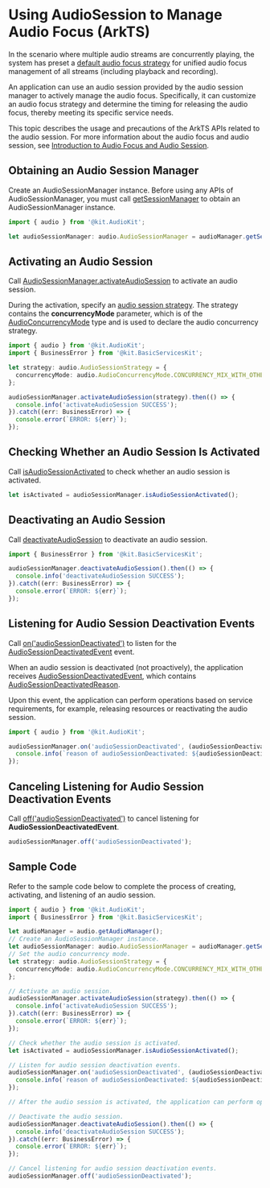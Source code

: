 # Using AudioSession to Manage Audio Focus (ArkTS)

In the scenario where multiple audio streams are concurrently playing, the system has preset a [default audio focus strategy](audio-playback-concurrency.md#audio-focus-strategy) for unified audio focus management of all streams (including playback and recording).

An application can use an audio session provided by the audio session manager to actively manage the audio focus. Specifically, it can customize an audio focus strategy and determine the timing for releasing the audio focus, thereby meeting its specific service needs.

This topic describes the usage and precautions of the ArkTS APIs related to the audio session. For more information about the audio focus and audio session, see [Introduction to Audio Focus and Audio Session](audio-playback-concurrency.md).

## Obtaining an Audio Session Manager

Create an AudioSessionManager instance. Before using any APIs of AudioSessionManager, you must call [getSessionManager](../../reference/apis-audio-kit/js-apis-audio.md#getsessionmanager12) to obtain an AudioSessionManager instance.

  ```ts
  import { audio } from '@kit.AudioKit';

  let audioSessionManager: audio.AudioSessionManager = audioManager.getSessionManager();
  ```

## Activating an Audio Session

Call [AudioSessionManager.activateAudioSession](../../reference/apis-audio-kit/js-apis-audio.md#activateaudiosession12) to activate an audio session.

During the activation, specify an [audio session strategy](audio-playback-concurrency.md#audio-session-strategy). The strategy contains the **concurrencyMode** parameter, which is of the [AudioConcurrencyMode](../../reference/apis-audio-kit/js-apis-audio.md#audioconcurrencymode12) type and is used to declare the audio concurrency strategy.

  ```ts
  import { audio } from '@kit.AudioKit';
  import { BusinessError } from '@kit.BasicServicesKit';
  
  let strategy: audio.AudioSessionStrategy = {
    concurrencyMode: audio.AudioConcurrencyMode.CONCURRENCY_MIX_WITH_OTHERS
  };
  
  audioSessionManager.activateAudioSession(strategy).then(() => {
    console.info('activateAudioSession SUCCESS');
  }).catch((err: BusinessError) => {
    console.error(`ERROR: ${err}`);
  });
  ```

## Checking Whether an Audio Session Is Activated

Call [isAudioSessionActivated](../../reference/apis-audio-kit/js-apis-audio.md#isaudiosessionactivated12) to check whether an audio session is activated.

  ```ts
  let isActivated = audioSessionManager.isAudioSessionActivated();
  ```

## Deactivating an Audio Session

Call [deactivateAudioSession](../../reference/apis-audio-kit/js-apis-audio.md#deactivateaudiosession12) to deactivate an audio session.

  ```ts
  import { BusinessError } from '@kit.BasicServicesKit';
  
  audioSessionManager.deactivateAudioSession().then(() => {
    console.info('deactivateAudioSession SUCCESS');
  }).catch((err: BusinessError) => {
    console.error(`ERROR: ${err}`);
  });
  ```

## Listening for Audio Session Deactivation Events

Call [on('audioSessionDeactivated')](../../reference/apis-audio-kit/js-apis-audio.md#onaudiosessiondeactivated12) to listen for the [AudioSessionDeactivatedEvent](../../reference/apis-audio-kit/js-apis-audio.md#audiosessiondeactivatedevent12) event.

When an audio session is deactivated (not proactively), the application receives [AudioSessionDeactivatedEvent](../../reference/apis-audio-kit/js-apis-audio.md#audiosessiondeactivatedevent12), which contains [AudioSessionDeactivatedReason](../../reference/apis-audio-kit/js-apis-audio.md#audiosessiondeactivatedreason12).

Upon this event, the application can perform operations based on service requirements, for example, releasing resources or reactivating the audio session.

  ```ts
  import { audio } from '@kit.AudioKit';

  audioSessionManager.on('audioSessionDeactivated', (audioSessionDeactivatedEvent: audio.AudioSessionDeactivatedEvent) => {
    console.info(`reason of audioSessionDeactivated: ${audioSessionDeactivatedEvent.reason} `);
  });
  ```

## Canceling Listening for Audio Session Deactivation Events

Call [off('audioSessionDeactivated')](../../reference/apis-audio-kit/js-apis-audio.md#offaudiosessiondeactivated12) to cancel listening for **AudioSessionDeactivatedEvent**.

  ```ts
  audioSessionManager.off('audioSessionDeactivated');
  ```

## Sample Code

Refer to the sample code below to complete the process of creating, activating, and listening of an audio session.

  ```ts
  import { audio } from '@kit.AudioKit';
  import { BusinessError } from '@kit.BasicServicesKit';

  let audioManager = audio.getAudioManager();
  // Create an AudioSessionManager instance.
  let audioSessionManager: audio.AudioSessionManager = audioManager.getSessionManager();
  // Set the audio concurrency mode.
  let strategy: audio.AudioSessionStrategy = {
    concurrencyMode: audio.AudioConcurrencyMode.CONCURRENCY_MIX_WITH_OTHERS
  };

  // Activate an audio session.
  audioSessionManager.activateAudioSession(strategy).then(() => {
    console.info('activateAudioSession SUCCESS');
  }).catch((err: BusinessError) => {
    console.error(`ERROR: ${err}`);
  });

  // Check whether the audio session is activated.
  let isActivated = audioSessionManager.isAudioSessionActivated();

  // Listen for audio session deactivation events.
  audioSessionManager.on('audioSessionDeactivated', (audioSessionDeactivatedEvent: audio.AudioSessionDeactivatedEvent) => {
    console.info(`reason of audioSessionDeactivated: ${audioSessionDeactivatedEvent.reason} `);
  });

  // After the audio session is activated, the application can perform operations such as playing, pausing, stopping, and releasing audio streams.

  // Deactivate the audio session.
  audioSessionManager.deactivateAudioSession().then(() => {
    console.info('deactivateAudioSession SUCCESS');
  }).catch((err: BusinessError) => {
    console.error(`ERROR: ${err}`);
  });

  // Cancel listening for audio session deactivation events.
  audioSessionManager.off('audioSessionDeactivated');
  ```
